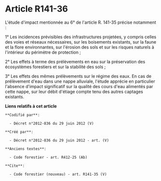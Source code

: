 # Article R141-36

L'étude d'impact mentionnée au 6° de l'article R. 141-35 précise notamment :

1° Les incidences prévisibles des infrastructures projetées, y compris celles des voies et réseaux nécessaires, sur les
boisements existants, sur la faune et la flore environnantes, sur l'érosion des sols et sur les risques naturels à
l'intérieur du périmètre de protection ;

2° Les effets à terme des prélèvements en eau sur la préservation des écosystèmes forestiers et sur la stabilité des sols ;

3° Les effets des mêmes prélèvements sur le régime des eaux. En cas de prélèvement d'eau dans une nappe alluviale, l'étude
apprécie en particulier l'absence d'impact significatif sur la qualité des cours d'eau alimentés par cette nappe, sur leur
débit d'étiage compte tenu des autres captages existants.

**Liens relatifs à cet article**

	**Codifié par**:

	  - Décret n°2012-836 du 29 juin 2012 (V)

	**Créé par**:

	  - Décret n°2012-836 du 29 juin 2012 - art. (V)

	**Anciens textes**:

	  - Code forestier - art. R412-25 (Ab)

	**Cite**:

	  - Code forestier (nouveau) - art. R141-35 (V)
